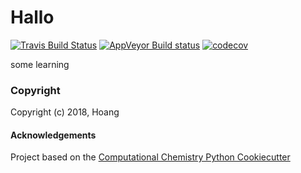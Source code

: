 Hallo
==============================
[//]: # (Badges)
[![Travis Build Status](https://travis-ci.org/REPLACE_WITH_OWNER_ACCOUNT/Hallo.png)](https://travis-ci.org/REPLACE_WITH_OWNER_ACCOUNT/Hallo)
[![AppVeyor Build status](https://ci.appveyor.com/api/projects/status/REPLACE_WITH_APPVEYOR_LINK/branch/master?svg=true)](https://ci.appveyor.com/project/REPLACE_WITH_OWNER_ACCOUNT/Hallo/branch/master)
[![codecov](https://codecov.io/gh/REPLACE_WITH_OWNER_ACCOUNT/Hallo/branch/master/graph/badge.svg)](https://codecov.io/gh/REPLACE_WITH_OWNER_ACCOUNT/Hallo/branch/master)

some learning

### Copyright

Copyright (c) 2018, Hoang


#### Acknowledgements
 
Project based on the 
[Computational Chemistry Python Cookiecutter](https://github.com/choderalab/cookiecutter-python-comp-chem)
